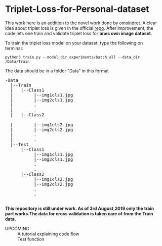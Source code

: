 # Triplet-Loss-for-Personal-dataset

This work here is an addition to the novel work done by [omoindrot](https://github.com/omoindrot). A clear idea about triplet loss is given in the official [repo](https://github.com/omoindrot/tensorflow-triplet-loss). After improvement, the code lets one train and validate triplet loss for **ones own image dataset**.

To train the triplet loss model on your dataset, type the following on terminal: <br  />
```
python3 train.py --model_dir experiments/batch_all --data_dir /Data/Train
```


The data should be in a folder "Data" in this format

<pre>
-Data
  |--Train
  |   |--Class1
  |        |--img1cls1.jpg
  |        |--img2cls1.jpg
  |        .
  |        .
  |   |--Class2<br />
  |        |--img1cls2.jpg
  |        |--img2cls2.jpg
  |        .
  |        .
  |--Test
      |--Class1
           |--img1cls1.jpg
           |--img2cls1.jpg
           .
           .
      |--Class2
           |--img1cls2.jpg
           |--img2cls2.jpg
           .
           .
             
</pre>

**This repository is still under work. As of 3rd August,2019 only the train part works.The data for cross validation is taken care of from the Train data.**


<dl>
  <dt>UPCOMING</dt>
  <dd>A tutorial explaining code flow</dd>
  
  <dd>Test function</dd>
 
</dl>
